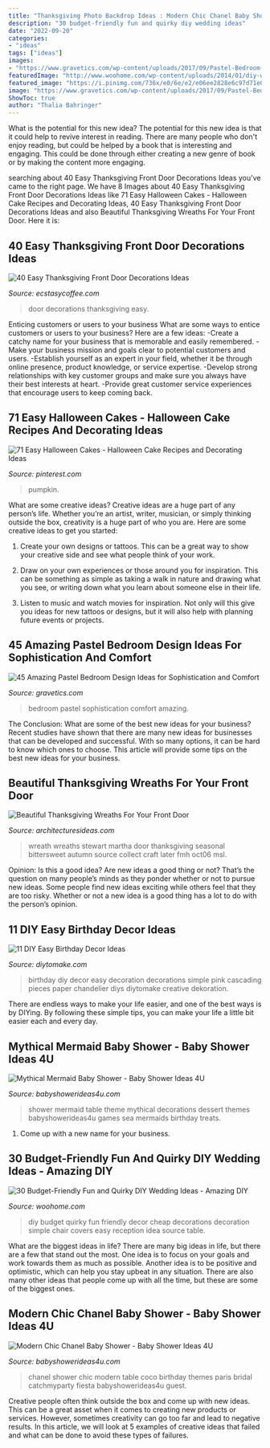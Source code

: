 ```yaml
---
title: "Thanksgiving Photo Backdrop Ideas : Modern Chic Chanel Baby Shower"
description: "30 budget-friendly fun and quirky diy wedding ideas"
date: "2022-09-20"
categories:
- "ideas"
tags: ["ideas"]
images:
- "https://www.gravetics.com/wp-content/uploads/2017/09/Pastel-Bedroom-Design.jpg"
featuredImage: "http://www.woohome.com/wp-content/uploads/2014/01/diy-wedding-ideas-10.jpg"
featured_image: "https://i.pinimg.com/736x/e0/6e/e2/e06ee2828e6c97d71e0a0964ad532956.jpg"
image: "https://www.gravetics.com/wp-content/uploads/2017/09/Pastel-Bedroom-Design.jpg"
ShowToc: true
author: "Thalia Bahringer"
---
```



What is the potential for this new idea?
The potential for this new idea is that it could help to revive interest in reading. There are many people who don't enjoy reading, but could be helped by a book that is interesting and engaging. This could be done through either creating a new genre of book or by making the content more engaging.

	

		
searching about 40 Easy Thanksgiving Front Door Decorations Ideas you've came to the right page. We have 8 Images about 40 Easy Thanksgiving Front Door Decorations Ideas like 71 Easy Halloween Cakes - Halloween Cake Recipes and Decorating Ideas, 40 Easy Thanksgiving Front Door Decorations Ideas and also Beautiful Thanksgiving Wreaths For Your Front Door. Here it is:
		
    
## 40 Easy Thanksgiving Front Door Decorations Ideas

<img loading=lazy src="https://i0.wp.com/www.ecstasycoffee.com/wp-content/uploads/2016/10/Thanksgiving-Front-Door-Decorations-12.jpg?resize=554%2C775" onerror="this.onerror=null;this.src='https://tse2.mm.bing.net/th?id=OIP.3niSowJ8PaijsPmPQubX9AHaKX&amp;pid=15.1';" alt="40 Easy Thanksgiving Front Door Decorations Ideas">

_Source: ecstasycoffee.com_

>door decorations thanksgiving easy. 

	

Enticing customers or users to your business
What are some ways to entice customers or users to your business? Here are a few ideas: 
-Create a catchy name for your business that is memorable and easily remembered.
-Make your business mission and goals clear to potential customers and users. 
-Establish yourself as an expert in your field, whether it be through online presence, product knowledge, or service expertise. 
-Develop strong relationships with key customer groups and make sure you always have their best interests at heart. 
-Provide great customer service experiences that encourage users to keep coming back.

    
## 71 Easy Halloween Cakes - Halloween Cake Recipes And Decorating Ideas

<img loading=lazy src="https://i.pinimg.com/736x/e0/6e/e2/e06ee2828e6c97d71e0a0964ad532956.jpg" onerror="this.onerror=null;this.src='https://tse2.mm.bing.net/th?id=OIP.cyTpQr0TvJOfDlRVXVpTPwHaLH&amp;pid=15.1';" alt="71 Easy Halloween Cakes - Halloween Cake Recipes and Decorating Ideas">

_Source: pinterest.com_

>pumpkin. 

	

What are some creative ideas?
Creative ideas are a huge part of any person’s life. Whether you’re an artist, writer, musician, or simply thinking outside the box, creativity is a huge part of who you are. Here are some creative ideas to get you started:
1. Create your own designs or tattoos. This can be a great way to show your creative side and see what people think of your work.

2. Draw on your own experiences or those around you for inspiration. This can be something as simple as taking a walk in nature and drawing what you see, or writing down what you learn about someone else in their life.

3. Listen to music and watch movies for inspiration. Not only will this give you ideas for new tattoos or designs, but it will also help with planning future events or projects.


    
## 45 Amazing Pastel Bedroom Design Ideas For Sophistication And Comfort

<img loading=lazy src="https://www.gravetics.com/wp-content/uploads/2017/09/Pastel-Bedroom-Design.jpg" onerror="this.onerror=null;this.src='https://tse3.mm.bing.net/th?id=OIP.r7Hos_JLXBeupgy5UkHgUAHaLH&amp;pid=15.1';" alt="45 Amazing Pastel Bedroom Design Ideas for Sophistication and Comfort">

_Source: gravetics.com_

>bedroom pastel sophistication comfort amazing. 

	

The Conclusion: What are some of the best new ideas for your business?
Recent studies have shown that there are many new ideas for businesses that can be developed and successful. With so many options, it can be hard to know which ones to choose. This article will provide some tips on the best new ideas for your business.

    
## Beautiful Thanksgiving Wreaths For Your Front Door

<img loading=lazy src="http://architecturesideas.com/wp-content/uploads/2017/10/thanksgiving-wreaths-22-1.jpg" onerror="this.onerror=null;this.src='https://tse3.mm.bing.net/th?id=OIP.wNBO2QYWp3CVs6YD41irFgHaJQ&amp;pid=15.1';" alt="Beautiful Thanksgiving Wreaths For Your Front Door">

_Source: architecturesideas.com_

>wreath wreaths stewart martha door thanksgiving seasonal bittersweet autumn source collect craft later fmh oct06 msl. 

	

Opinion: Is this a good idea?
Are new ideas a good thing or not? That’s the question on many people’s minds as they ponder whether or not to pursue new ideas. Some people find new ideas exciting while others feel that they are too risky. Whether or not a new idea is a good thing has a lot to do with the person’s opinion.

    
## 11 DIY Easy Birthday Decor Ideas

<img loading=lazy src="https://www.diytomake.com/wp-content/uploads/2015/09/Cascading-Pink.jpg" onerror="this.onerror=null;this.src='https://tse1.mm.bing.net/th?id=OIP.ShIUAfxBwrBFdZP1GoBLVwHaLH&amp;pid=15.1';" alt="11 DIY Easy Birthday Decor Ideas">

_Source: diytomake.com_

>birthday diy decor easy decoration decorations simple pink cascading pieces paper chandelier diys diytomake creative dekoration. 

	

There are endless ways to make your life easier, and one of the best ways is by DIYing. By following these simple tips, you can make your life a little bit easier each and every day.

    
## Mythical Mermaid Baby Shower - Baby Shower Ideas 4U

<img loading=lazy src="https://babyshowerideas4u.com/wp-content/uploads/2016/06/Mythical-Mermaid-Baby-Shower-Dessert-Table-600x806.jpg" onerror="this.onerror=null;this.src='https://tse2.mm.bing.net/th?id=OIP.Oqt6tzPdjkgE6ykNb-f7bQHaJ8&amp;pid=15.1';" alt="Mythical Mermaid Baby Shower - Baby Shower Ideas 4U">

_Source: babyshowerideas4u.com_

>shower mermaid table theme mythical decorations dessert themes babyshowerideas4u games sea mermaids birthday treats. 

	

1. Come up with a new name for your business.

    
## 30 Budget-Friendly Fun And Quirky DIY Wedding Ideas - Amazing DIY

<img loading=lazy src="http://www.woohome.com/wp-content/uploads/2014/01/diy-wedding-ideas-10.jpg" onerror="this.onerror=null;this.src='https://tse1.mm.bing.net/th?id=OIP.3Beek2sbjcFI8XWQJtt-MAHaLH&amp;pid=15.1';" alt="30 Budget-Friendly Fun and Quirky DIY Wedding Ideas - Amazing DIY">

_Source: woohome.com_

>diy budget quirky fun friendly decor cheap decorations decoration simple chair covers easy reception idea source table. 

	

What are the biggest ideas in life?
There are many big ideas in life, but there are a few that stand out the most. One idea is to focus on your goals and work towards them as much as possible. Another idea is to be positive and optimistic, which can help you stay upbeat in any situation. There are also many other ideas that people come up with all the time, but these are some of the biggest ones.

    
## Modern Chic Chanel Baby Shower - Baby Shower Ideas 4U

<img loading=lazy src="https://babyshowerideas4u.com/wp-content/uploads/2016/04/Modern-Chic-Chanel-Baby-Shower-Guest-Table.jpg" onerror="this.onerror=null;this.src='https://tse1.mm.bing.net/th?id=OIP.5LE-3b8sKyGWNWd4gugLpwHaJ4&amp;pid=15.1';" alt="Modern Chic Chanel Baby Shower - Baby Shower Ideas 4U">

_Source: babyshowerideas4u.com_

>chanel shower chic modern table coco birthday themes paris bridal catchmyparty fiesta babyshowerideas4u guest. 

	

Creative people often think outside the box and come up with new ideas. This can be a great asset when it comes to creating new products or services. However, sometimes creativity can go too far and lead to negative results. In this article, we will look at 5 examples of creative ideas that failed and what can be done to avoid these types of failures.

